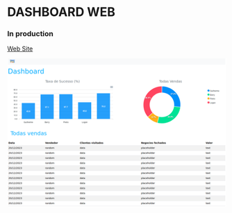 # DASHBOARD WEB

### In production

<a href="https://app.netlify.com/sites/dashboard-guilherme/overview">Web Site</a>

<div style="display:flex ;" > 
<img src="/frontend/src/assets/img/page.png" style="display:flex ;"/>
</div>
